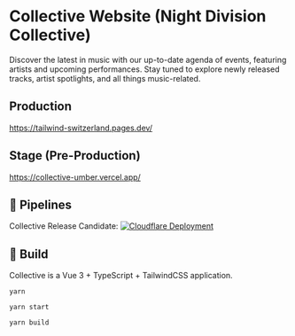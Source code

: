# Collective Website (Night Division Collective)

Discover the latest in music with our up-to-date agenda of events, featuring artists and upcoming performances. Stay tuned to explore newly released tracks, artist spotlights, and all things music-related.

## Production
https://tailwind-switzerland.pages.dev/

## Stage (Pre-Production)
https://collective-umber.vercel.app/

## 🧪 Pipelines
Collective Release Candidate: [![Cloudflare Deployment](https://github.com/dariokrie/collective/actions/workflows/cloudflare.yml/badge.svg)](https://github.com/dariokrie/collective/actions/workflows/cloudflare.yml)

## 🔨 Build

Collective is a Vue 3 + TypeScript + TailwindCSS application.

```
yarn
```

```
yarn start
```

```
yarn build
```
